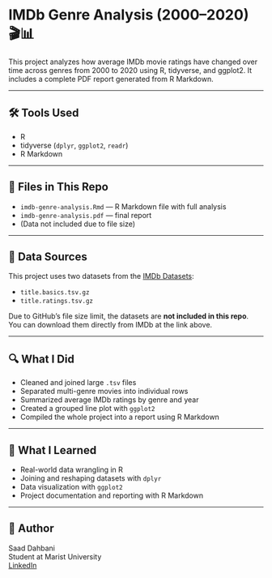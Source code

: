 # IMDb Genre Analysis (2000–2020) 🎬📊

This project analyzes how average IMDb movie ratings have changed over time across genres from 2000 to 2020 using R, tidyverse, and ggplot2. It includes a complete PDF report generated from R Markdown.

---

## 🛠️ Tools Used
- R
- tidyverse (`dplyr`, `ggplot2`, `readr`)
- R Markdown

---

## 📂 Files in This Repo
- `imdb-genre-analysis.Rmd` — R Markdown file with full analysis
- `imdb-genre-analysis.pdf` — final report
- (Data not included due to file size)

---

## 📂 Data Sources

This project uses two datasets from the [IMDb Datasets](https://www.imdb.com/interfaces/):

- `title.basics.tsv.gz`
- `title.ratings.tsv.gz`

Due to GitHub’s file size limit, the datasets are **not included in this repo**.  
You can download them directly from IMDb at the link above.

---

## 🔍 What I Did
- Cleaned and joined large `.tsv` files
- Separated multi-genre movies into individual rows
- Summarized average IMDb ratings by genre and year
- Created a grouped line plot with `ggplot2`
- Compiled the whole project into a report using R Markdown

---

## 🧠 What I Learned
- Real-world data wrangling in R
- Joining and reshaping datasets with `dplyr`
- Data visualization with `ggplot2`
- Project documentation and reporting with R Markdown

---

## 💼 Author

Saad Dahbani  
Student at Marist University  
[LinkedIn](www.linkedin.com/in/saadeddinedahbani)

